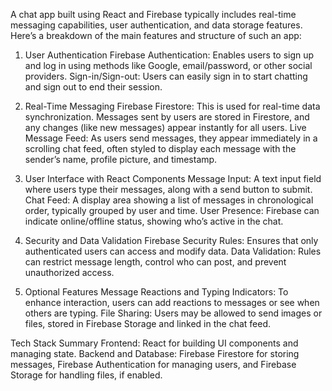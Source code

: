 A chat app built using React and Firebase typically includes real-time messaging capabilities, user authentication, and data storage features. Here’s a breakdown of the main features and structure of such an app:

1. User Authentication
Firebase Authentication: Enables users to sign up and log in using methods like Google, email/password, or other social providers.
Sign-in/Sign-out: Users can easily sign in to start chatting and sign out to end their session.

2. Real-Time Messaging
Firebase Firestore: This is used for real-time data synchronization. Messages sent by users are stored in Firestore, and any changes (like new messages) appear instantly for all users.
Live Message Feed: As users send messages, they appear immediately in a scrolling chat feed, often styled to display each message with the sender’s name, profile picture, and timestamp.

3. User Interface with React Components
Message Input: A text input field where users type their messages, along with a send button to submit.
Chat Feed: A display area showing a list of messages in chronological order, typically grouped by user and time.
User Presence: Firebase can indicate online/offline status, showing who’s active in the chat.

4. Security and Data Validation
Firebase Security Rules: Ensures that only authenticated users can access and modify data.
Data Validation: Rules can restrict message length, control who can post, and prevent unauthorized access.

5. Optional Features
Message Reactions and Typing Indicators: To enhance interaction, users can add reactions to messages or see when others are typing.
File Sharing: Users may be allowed to send images or files, stored in Firebase Storage and linked in the chat feed.

Tech Stack Summary
Frontend: React for building UI components and managing state.
Backend and Database: Firebase Firestore for storing messages, Firebase Authentication for managing users, and Firebase Storage for handling files, if enabled.
